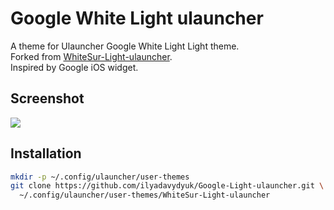 # Google White Light ulauncher

A theme for Ulauncher Google White Light Light theme.  
Forked from [WhiteSur-Light-ulauncher](https://github.com/Raayib/WhiteSur-Light-ulauncher).  
Inspired by Google iOS widget.

## Screenshot
![](https://i.imgur.com/aUxaaVT.png)

## Installation

```sh
mkdir -p ~/.config/ulauncher/user-themes
git clone https://github.com/ilyadavydyuk/Google-Light-ulauncher.git \
  ~/.config/ulauncher/user-themes/WhiteSur-Light-ulauncher
```
